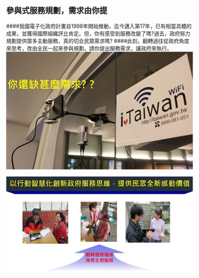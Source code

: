 ## 參與式服務規劃，需求由你提
####我國電子化政府計畫自1998年開始推動，迄今邁入第17年，已有相當具體的成果，並獲得國際組織評比肯定。但，你有感受到服務改變了嗎?過去，政府努力規劃提供眾多主動服務，真的切合民眾需求嗎?
####此刻，翻轉過往從政府角度來思考，改由全民一起來參與規劃，請你提出服務需求，讓政府來執行。
![](00.jpg)

![](11.jpg)
